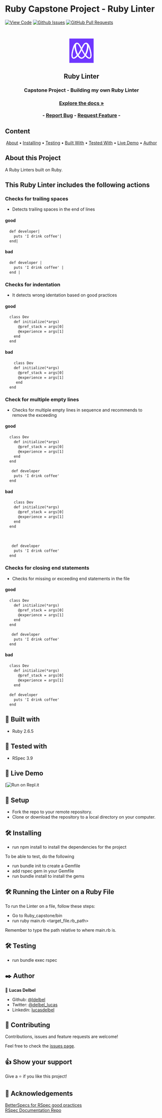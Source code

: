 # Ruby Capstone Project - Ruby Linter
  
[![View Code](https://img.shields.io/badge/View%20-Code-green)]()
[![Github Issues](https://img.shields.io/badge/GitHub-Issues-orange)]()
[![GitHub Pull Requests](https://img.shields.io/badge/GitHub-Pull%20Requests-blue)]()

<br />
<p align="center">
  <a href="https://github.com/ldelbel/Ruby_capstone">
    <img src="images/microverse.png" alt="Logo" width="80" height="80">
  </a>

  <h2 align="center">Ruby Linter</h2>

  <h3 align="center">Capstone Project - Building my own Ruby Linter<h3>
  <p align="center">
    <a href="https://github.com/ldelbel/Ruby_capstone"><strong>Explore the docs »</strong></a>
    <br />
    <br />
    -
    <a href="https://github.com/ldelbel/Ruby_capstone/issues">Report Bug</a>
    -
    <a href="https://github.com/ldelbel/Ruby_capstone/pulls">Request Feature</a>
    -
  </p>
</p>
    
## Content

<p align="center">
  <a href="#about">About</a> •
  <a href="#ins">Installing</a> •
  <a href="#testing">Testing</a> •
  <a href="#with">Built With</a> •
  <a href="#tested">Tested With</a> •
  <a href="#ldl">Live Demo</a> •
  <a href="#author">Author</a>
</p>

## About this Project <a name = "about"></a>

A Ruby Linters built on Ruby.

## This Ruby Linter includes the following actions

### Checks for trailing spaces

- Detects trailing spaces in the end of lines

#### good

```
  def developer|
    puts 'I drink coffee'|
  end|
```

#### bad

```
  def developer |
    puts 'I drink coffee' |
  end |
```

### Checks for indentation

- It detects wrong identation based on good practices

#### good

```
  class Dev
    def initialize(*args)
      @pref_stack = args[0]
      @experience = args[1]
    end
  end
```

#### bad

```
    class Dev
    def initialize(*args)
      @pref_stack = args[0]
      @experience = args[1]
     end
  end
```

### Check for multiple empty lines

- Checks for multiple empty lines in sequence and recommends to remove the exceeding 

#### good

```
  class Dev
    def initialize(*args)
      @pref_stack = args[0]
      @experience = args[1]
    end
  end

   def developer 
    puts 'I drink coffee' 
  end 
```

#### bad

```
    class Dev
    def initialize(*args)
      @pref_stack = args[0]
      @experience = args[1]
    end
  end



   def developer 
    puts 'I drink coffee' 
  end 
```

### Checks for closing end statements

- Checks for missing or exceeding end statements in the file

#### good

```
  class Dev
    def initialize(*args)
      @pref_stack = args[0]
      @experience = args[1]
    end
  end

   def developer 
    puts 'I drink coffee' 
  end 
```

#### bad

```
  class Dev
    def initialize(*args)
      @pref_stack = args[0]
      @experience = args[1]
    end
 
  def developer 
    puts 'I drink coffee' 
  end 
```


## 🔧 Built with<a name = "with"></a>

- Ruby 2.6.5

## 🔧 Tested with<a name = "tested"></a>
  
- RSpec 3.9

## 🔴 Live Demo <a name = "ldl"></a>

[![Run on Repl.it]()

## 🔨 Setup

- Fork the repo to your remote repository.
- Clone or download the repository to a local directory on your computer.

## 🛠 Installing <a name = "ins"></a>

- run npm install to install the dependencies for the project

To be able to test, do the following

- run bundle init to create a Gemfile
- add rspec gem in your Gemfile
- run bundle install to install the gems

## 🛠 Running the Linter on a Ruby File<a name = "ins"></a>

To run the Linter on a file, follow these steps:

- Go to Ruby_capstone/bin
 - run ruby main.rb <target_file.rb_path>

Remember to type the path relative to where main.rb is.

## 🛠 Testing <a name = "testing"></a>

- run bundle exec rspec

## ✒️  Author <a name = "author"></a>

👤 **Lucas Delbel**

- Github: [@ldelbel](https://github.com/ldelbel)
- Twitter: [@delbel_lucas](https://twitter.com/delbel_lucas)
- Linkedin: [lucasdelbel](https://www.linkedin.com/in/lucasdelbel/)

## 🤝 Contributing

Contributions, issues and feature requests are welcome!

Feel free to check the [issues page](https://github.com/ldelbel/Ruby_capstone/issues).


## 👍 Show your support

Give a ⭐️ if you like this project!

## :clap: Acknowledgements

[BetterSpecs for RSpec good practices](http://www.betterspecs.org/br/#contexts)<br>
[RSpec Documentation Repo](https://github.com/rspec/rspec)

